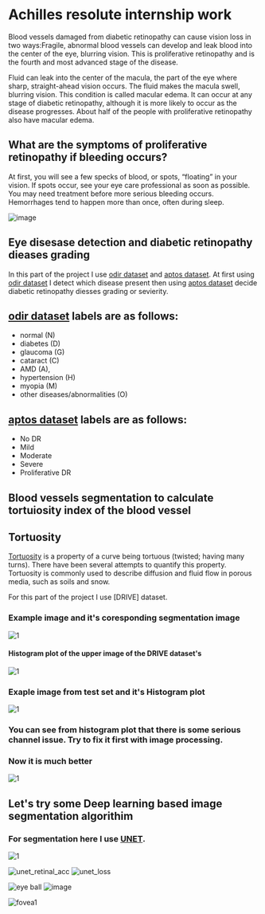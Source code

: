 # Achilles resolute internship work

Blood vessels damaged from diabetic retinopathy can cause vision loss in two ways:Fragile, abnormal blood vessels can develop and leak blood into the center of the eye, blurring vision. This is proliferative retinopathy and is the fourth and most advanced stage of the disease.

Fluid can leak into the center of the macula, the part of the eye  where sharp, straight-ahead vision occurs. The fluid makes the macula  swell, blurring vision. This condition is called macular edema.  It can occur at any stage of diabetic retinopathy, although it is more  likely to occur as the disease progresses. About half of the people with  proliferative retinopathy also have macular edema.

## What are the symptoms of proliferative retinopathy if bleeding occurs?
At first, you will see a few specks of blood, or spots, “floating” in  your vision. If spots occur, see your eye care professional as soon as  possible. You may need treatment before more serious bleeding occurs.  Hemorrhages tend to happen more than once, often during sleep.

![image](https://user-images.githubusercontent.com/33135767/97417895-36973000-192e-11eb-9c21-82475cfb21dc.png)

## Eye disesase detection and  diabetic retinopathy dieases grading

In this part of the project I use [odir dataset] and [aptos dataset]. At first using [odir dataset] I detect which disease present then using [aptos dataset] decide diabetic retinopathy diesses grading or sevierity.

## [odir dataset] labels are as follows:
* normal (N) 
* diabetes (D) 
* glaucoma (G) 
* cataract (C)
* AMD (A),
* hypertension (H)
* myopia (M) 
* other diseases/abnormalities (O) 

## [aptos dataset] labels are as follows:

* No DR
* Mild
* Moderate
* Severe
* Proliferative DR

[Tortuosity]: https://en.wikipedia.org/wiki/Tortuosity
[odir dataset]: https://odir2019.grand-challenge.org/dataset/
[aptos dataset]: kaggle.com/c/aptos2019-blindness-detection/data

## Blood vessels segmentation to calculate tortuiosity index of the blood vessel 

## Tortuosity

[Tortuosity] is a property of a curve being tortuous (twisted; having many turns). There have been several attempts to quantify this property. Tortuosity is commonly used to describe diffusion and fluid flow in porous media, such as soils and snow.

For this part of the project I use [DRIVE] dataset.

### Example image and it's coresponding segmentation image 


![1](https://user-images.githubusercontent.com/33135767/97539503-14fa7f00-19e8-11eb-91d4-6bed1a7e92bc.png)
                                                                                                                                        
#### Histogram plot of the upper image of the DRIVE dataset's 

![1](https://user-images.githubusercontent.com/33135767/97538935-35760980-19e7-11eb-89b0-d06cf3ecf08b.png)

### Exaple image from test set and it's Histogram plot

![1](https://user-images.githubusercontent.com/33135767/97540848-39575b00-19ea-11eb-9d9d-ec6048351f37.png)


### You can see from histogram plot that there is some serious channel issue. Try to fix it first with image processing.
### Now it is much better
![1](https://user-images.githubusercontent.com/33135767/97541171-b71b6680-19ea-11eb-9bcc-b29418cb8684.png)



## Let's try some Deep learning based image segmentation algorithim
### For segmentation here I use [UNET].

[UNET]: https://arxiv.org/abs/1505.04597


![1](https://user-images.githubusercontent.com/33135767/97540005-f943a880-19e8-11eb-9bb3-cf800a9385c0.png)



![unet_retinal_acc](https://user-images.githubusercontent.com/33135767/92506741-88231880-f223-11ea-87a0-4dd298a26020.png)
![unet_loss](https://user-images.githubusercontent.com/33135767/92506797-9ffa9c80-f223-11ea-923b-4cb7c6d1b17a.png)



![eye ball](https://user-images.githubusercontent.com/33135767/96847650-10c2e480-1471-11eb-893b-d7bf8bd8244c.gif)
![image](https://user-images.githubusercontent.com/33135767/96848024-82029780-1471-11eb-8e71-6aa1da751a5c.png)

![fovea1](https://user-images.githubusercontent.com/33135767/97060798-268bf300-15b2-11eb-8645-4500f2cdae1c.gif)

